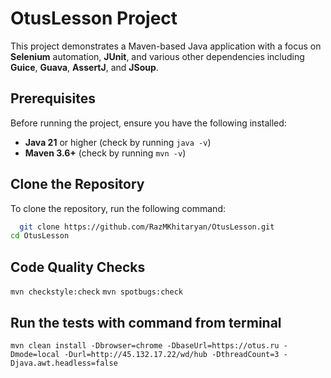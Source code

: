 # OtusLesson Project

This project demonstrates a Maven-based Java application with a focus on **Selenium** automation, **JUnit**, and
various other dependencies including **Guice**, **Guava**, **AssertJ**, and **JSoup**.

## Prerequisites

Before running the project, ensure you have the following installed:

- **Java 21** or higher (check by running `java -v`)
- **Maven 3.6+** (check by running `mvn -v`)

## Clone the Repository

To clone the repository, run the following command:

```bash
  git clone https://github.com/RazMKhitaryan/OtusLesson.git
cd OtusLesson
```

## Code Quality Checks

`mvn checkstyle:check`
`mvn spotbugs:check`

## Run the tests with command from terminal

`mvn clean install -Dbrowser=chrome -DbaseUrl=https://otus.ru -Dmode=local -Durl=http://45.132.17.22/wd/hub -DthreadCount=3 -Djava.awt.headless=false`
